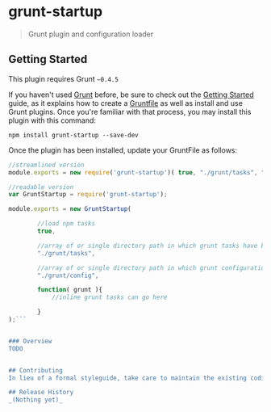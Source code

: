 # grunt-startup

> Grunt plugin and configuration loader

## Getting Started
This plugin requires Grunt `~0.4.5`

If you haven't used [Grunt](http://gruntjs.com/) before, be sure to check out the [Getting Started](http://gruntjs.com/getting-started) guide, as it explains how to create a [Gruntfile](http://gruntjs.com/sample-gruntfile) as well as install and use Grunt plugins. Once you're familiar with that process, you may install this plugin with this command:

```shell
npm install grunt-startup --save-dev
```

Once the plugin has been installed, update your GruntFile as follows:

```js
//streamlined version
module.exports = new require('grunt-startup')( true, "./grunt/tasks", "./grunt/config" );
```



```js
//readable version
var GruntStartup = require('grunt-startup');

module.exports = new GruntStartup(

		//load npm tasks
		true,

		//array of or single directory path in which grunt tasks have been defined
        "./grunt/tasks",

		//array of or single directory path in which grunt configuration objects have been defined
        "./grunt/config",

		function( grunt ){
			//inline grunt tasks can go here

		}
);```


### Overview
TODO


## Contributing
In lieu of a formal styleguide, take care to maintain the existing coding style. Add unit tests for any new or changed functionality. Lint and test your code using [Grunt](http://gruntjs.com/).

## Release History
_(Nothing yet)_
